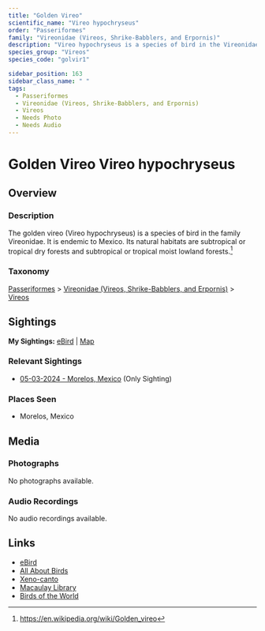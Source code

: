 ```yaml
---
title: "Golden Vireo"
scientific_name: "Vireo hypochryseus"
order: "Passeriformes"
family: "Vireonidae (Vireos, Shrike-Babblers, and Erpornis)"
description: "Vireo hypochryseus is a species of bird in the Vireonidae (Vireos, Shrike-Babblers, and Erpornis) family. It has been observed 1 times."
species_group: "Vireos"
species_code: "golvir1"

sidebar_position: 163
sidebar_class_name: " "
tags: 
  - Passeriformes
  - Vireonidae (Vireos, Shrike-Babblers, and Erpornis)
  - Vireos
  - Needs Photo
  - Needs Audio
---
```


# Golden Vireo <span className='sci_name'>Vireo hypochryseus</span>

## Overview

### Description
The golden vireo (Vireo hypochryseus) is a species of bird in the family Vireonidae. It is endemic to Mexico. Its natural habitats are subtropical or tropical dry forests and subtropical or tropical moist lowland forests.[^1]

[^1]: https://en.wikipedia.org/wiki/Golden_vireo

### Taxonomy
[Passeriformes](/tags/passeriformes) > [Vireonidae (Vireos, Shrike-Babblers, and Erpornis)](/tags/vireonidae-vireos-shrike-babblers-and-erpornis) > [Vireos](/tags/vireos)


## Sightings

**My Sightings:** [eBird](https://ebird.org/lifelist?r=world&time=life&spp=golvir1) | [Map](/map?species_code=golvir1)

### Relevant Sightings

* [05-03-2024 - Morelos, Mexico](https://ebird.org/checklist/S171768235) (Only Sighting)

### Places Seen

* Morelos, Mexico



## Media
### Photographs
No photographs available.

### Audio Recordings
No audio recordings available.

## Links
* [eBird](https://ebird.org/species/golvir1) 
* [All About Birds](https://www.allaboutbirds.org/guide/golvir1) 
* [Xeno-canto](https://www.xeno-canto.org/species/vireo-hypochryseus) 
* [Macaulay Library](https://search.macaulaylibrary.org/catalog?taxonCode=golvir1&sort=rating_rank_desc)
* [Birds of the World](https://birdsoftheworld.org/bow/species/golvir1)
